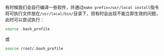 有时候我们会自行编译一些软件，并通过`make prefix=/usr/local install`指令将可执行文件放在`/usr/local/bin/`目录下，但有时会出现不能立即生效的问题，此时可以尝试执行：

```bash
source .bash_profile
```

或

```bash
source /root/.bash_profile
```

